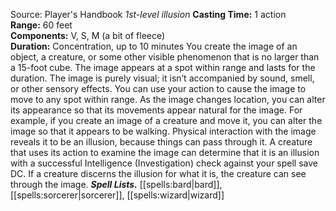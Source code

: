Source: Player's Handbook
*1st-level illusion*
**Casting Time:** 1 action  
**Range:** 60 feet  
**Components:** V, S, M (a bit of fleece)  
**Duration:** Concentration, up to 10 minutes
You create the image of an object, a creature, or some other visible phenomenon that is no larger than a 15-foot cube. The image appears at a spot within range and lasts for the duration. The image is purely visual; it isn’t accompanied by sound, smell, or other sensory effects.
You can use your action to cause the image to move to any spot within range. As the image changes location, you can alter its appearance so that its movements appear natural for the image. For example, if you create an image of a creature and move it, you can alter the image so that it appears to be walking.
Physical interaction with the image reveals it to be an illusion, because things can pass through it. A creature that uses its action to examine the image can determine that it is an illusion with a successful Intelligence (Investigation) check against your spell save DC. If a creature discerns the illusion for what it is, the creature can see through the image.
***Spell Lists.*** [[spells:bard|bard]], [[spells:sorcerer|sorcerer]], [[spells:wizard|wizard]]